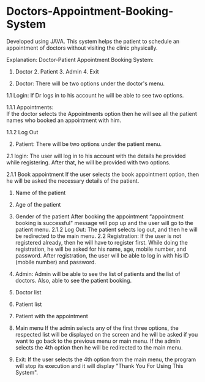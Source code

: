 # Doctors-Appointment-Booking-System
Developed using JAVA.
This system helps the patient to schedule an appointment of doctors without visiting the clinic physically. 

Explanation:
Doctor-Patient Appointment Booking System:
1. Doctor 	2. Patient 	3. Admin 	4. Exit 

1. Doctor: 
There will be two options under the doctor's menu. 

1.1 Login: If Dr logs in to his account he will be able to see two options. 

1.1.1 Appointments:  
  If the doctor selects the Appointments option then he will see all the patient names who booked an appointment with him. 

1.1.2 Log Out 

2. Patient: 
There will be two options under the patient menu. 

2.1 login: 
The user will log in to his account with the details he provided while registering. After that, he will be provided with two options. 

2.1.1 Book appointment 
  If the user selects the book appointment option, then he will be asked the necessary details of the patient. 
  1. Name of the patient 
  2. Age of the patient 
  3. Gender of the patient 
	After booking the appointment “appointment booking is successful" message will pop up and the user will go to the patient menu.
  2.1.2 Log Out: The patient selects log out, and then he will be redirected to the main menu.
  2.2 Registration:
	If the user is not registered already, then he will have to register first. While doing the registration, he will be asked for his name, age, mobile number, and password. After registration, the user will be able to log in with his ID (mobile number) and password.
 
3. Admin: 
	Admin will be able to see the list of patients and the list of doctors. Also, able to see the patient booking. 
1. Doctor list 
2. Patient list 
3. Patient with the appointment 
4. Main menu 
	If the admin selects any of the first three options, the respected list will be displayed on the screen and he will be asked if you want to go back to the previous menu or main menu. If the admin selects the 4th option then he will be redirected to the main menu. 

4. Exit: 
If the user selects the 4th option from the main menu, the program will stop its execution and it will display "Thank You For Using This System".
